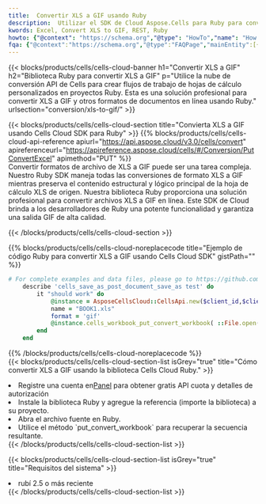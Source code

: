 ```yaml
---
title:  Convertir XLS a GIF usando Ruby
description:  Utilizar el SDK de Cloud Aspose.Cells para Ruby para convertir un archivo de formato XLS a un archivo de formato GIF.
kwords: Excel, Convert XLS to GIF, REST, Ruby
howto: {"@context": "https://schema.org","@type": "HowTo","name": "How to convert XLS to GIF using the Cells Cloud Ruby library.","description": "How to convert XLS to GIF using the Cells Cloud Ruby library.","image": {"@type": "ImageObject"},"url": "/ruby/conversion/xls-to-gif/","step": [{ "@type": "HowToStep","name": "How to convert XLS to GIF using the Cells Cloud Ruby library. step 1", "image": {"@type": "ImageObject",},"url": "/ruby/conversion/xls-to-gif/","text": "Register an account at <a href='https://dashboard.aspose.cloud/'>Dashboard</a> to get free API quota & authorization details",},{ "@type": "HowToStep","name": "How to convert XLS to GIF using the Cells Cloud Ruby library. step 1", "image": {"@type": "ImageObject",},"url": "/ruby/conversion/xls-to-gif/","text": "Install Ruby library and add the reference (import the library) to your project.",},{ "@type": "HowToStep","name": "How to convert XLS to GIF using the Cells Cloud Ruby library. step 1", "image": {"@type": "ImageObject",},"url": "/ruby/conversion/xls-to-gif/","text": "Open the source file in Ruby.",},{ "@type": "HowToStep","name": "How to convert XLS to GIF using the Cells Cloud Ruby library. step 1", "image": {"@type": "ImageObject",},"url": "/ruby/conversion/xls-to-gif/","text": "Use the `put_convert_workbook` method to retrieve the resulting stream.",}, ],"supply": {"@type": "HowToSupply","name": "document"},"tool": [{"@type": "HowToTool","name": "RubyMine, Visual Studio Code, Aptana Studio, NetBeans"},{"@type": "HowToTool","name": "Aspose Cells"}],"totalTime": "PT6M"}
fqa: {"@context":"https://schema.org","@type":"FAQPage","mainEntity":[{"@type":"Question","name":"Why convert file formats in C# using REST API?","acceptedAnswer":{"@type":"Answer","text":"Documents are encoded in many ways, and some files may be incompatible with the software you use. To open and read such files, just convert them to appropriate file formats.<br/><ol><li>Install .NET SDK and add the reference (import the library) to your project.</li><li>Open the source file in C# using REST API.</li><li>Call the PutConvertWorkbookRequest() method, passing an output filename with required extension.</li><li>Get the result of conversion as a separate file.</li></ol>"}},{"@type":"Question","name":"What file formats can I convert with your C# library?","acceptedAnswer":{"@type":"Answer","text":"We support a variety of file formats for conversion using .NET library, including XLSX, Excel, xls , PDF, CSV, HTML, Markdown, XML, PNG, JPG, TIFF, Json, TXT and many more."}},{"@type":"Question","name":"What is the maximum allowed file size for conversion using this .NET library?","acceptedAnswer":{"@type":"Answer","text":"There are no file size limits for format conversions using .NET library."}}]}
---
```

{{< blocks/products/cells/cells-cloud-banner h1="Convertir XLS a GIF" h2="Biblioteca Ruby para convertir XLS a GIF" p="Utilice la nube de conversión API de Cells para crear flujos de trabajo de hojas de cálculo personalizados en proyectos Ruby. Esta es una solución profesional para convertir XLS a GIF y otros formatos de documentos en línea usando Ruby." urlsection="conversion/xls-to-gif/" >}}

{{< blocks/products/cells/cells-cloud-section title="Convierta XLS a GIF usando Cells Cloud SDK para Ruby" >}}
{{% blocks/products/cells/cells-cloud-api-reference apiurl="https://api.aspose.cloud/v3.0/cells/convert" apireferenceurl="https://apireference.aspose.cloud/cells/#/Conversion/PutConvertExcel" apimethod="PUT" %}}
<br/>
Convertir formatos de archivo de XLS a GIF puede ser una tarea compleja. Nuestro Ruby SDK maneja todas las conversiones de formato XLS a GIF mientras preserva el contenido estructural y lógico principal de la hoja de cálculo XLS de origen. Nuestra biblioteca Ruby proporciona una solución profesional para convertir archivos XLS a GIF en línea. Este SDK de Cloud brinda a los desarrolladores de Ruby una potente funcionalidad y garantiza una salida GIF de alta calidad.

{{< /blocks/products/cells/cells-cloud-section >}}

{{% blocks/products/cells/cells-cloud-noreplacecode title="Ejemplo de código Ruby para convertir XLS a GIF usando Cells Cloud SDK" gistPath="" %}}
 
```ruby
# For complete examples and data files, please go to https://github.com/aspose-cells-cloud/aspose-cells-cloud-ruby/
    describe 'cells_save_as_post_document_save_as test' do
        it "should work" do
            @instance = AsposeCellsCloud::CellsApi.new($client_id,$client_secret,"v3.0","https://api.aspose.cloud/")
            name = "BOOK1.xls"
            format = 'gif'
            @instance.cells_workbook_put_convert_workbook( ::File.open(File.expand_path("data/"+name),"r")  {|io| io.read(io.size) },{:format=>format})     
        end
    end
```
 
{{% /blocks/products/cells/cells-cloud-noreplacecode %}}
<br/>
{{< blocks/products/cells/cells-cloud-section-list isGrey="true" title="Cómo convertir XLS a GIF usando la biblioteca Cells Cloud Ruby." >}}
<li> Registre una cuenta en<a href="https://dashboard.aspose.cloud/">Panel</a> para obtener gratis API cuota y detalles de autorización</li>
<li>Instale la biblioteca Ruby y agregue la referencia (importe la biblioteca) a su proyecto.</li>
<li>Abra el archivo fuente en Ruby.</li>
<li>Utilice el método `put_convert_workbook` para recuperar la secuencia resultante.</li>
{{< /blocks/products/cells/cells-cloud-section-list >}}

{{< blocks/products/cells/cells-cloud-section-list isGrey="true" title="Requisitos del sistema" >}}
<li>rubí 2.5 o más reciente</li>
{{< /blocks/products/cells/cells-cloud-section-list >}}
